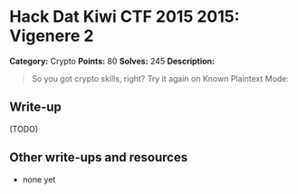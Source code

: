 # Hack Dat Kiwi CTF 2015 2015: Vigenere 2

**Category:** Crypto
**Points:** 80
**Solves:** 245
**Description:**

> So you got crypto skills, right? Try it again on Known Plaintext Mode:


## Write-up

(TODO)

## Other write-ups and resources

* none yet
